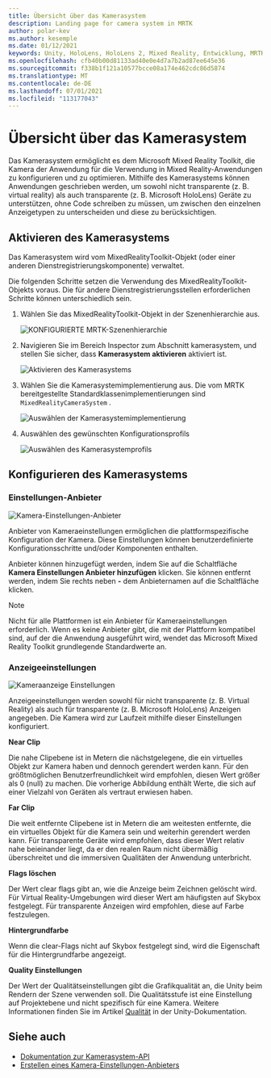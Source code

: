 ```yaml
---
title: Übersicht über das Kamerasystem
description: Landing page for camera system in MRTK
author: polar-kev
ms.author: kesemple
ms.date: 01/12/2021
keywords: Unity, HoloLens, HoloLens 2, Mixed Reality, Entwicklung, MRTK, Kamera,
ms.openlocfilehash: cfb40b00d81133ad40e0e4d7a7b2ad87ee645e36
ms.sourcegitcommit: f338b1f121a10577bcce08a174e462cdc86d5874
ms.translationtype: MT
ms.contentlocale: de-DE
ms.lasthandoff: 07/01/2021
ms.locfileid: "113177043"
---
```

# <a name="camera-system-overview"></a>Übersicht über das Kamerasystem

Das Kamerasystem ermöglicht es dem Microsoft Mixed Reality Toolkit, die Kamera der Anwendung für die Verwendung in Mixed Reality-Anwendungen zu konfigurieren und zu optimieren. Mithilfe des Kamerasystems können Anwendungen geschrieben werden, um sowohl nicht transparente (z. B. virtual reality) als auch transparente (z. B. Microsoft HoloLens) Geräte zu unterstützen, ohne Code schreiben zu müssen, um zwischen den einzelnen Anzeigetypen zu unterscheiden und diese zu berücksichtigen.

## <a name="enabling-the-camera-system"></a>Aktivieren des Kamerasystems

Das Kamerasystem wird vom MixedRealityToolkit-Objekt (oder einer anderen Dienstregistrierungskomponente) verwaltet.

Die folgenden Schritte setzen die Verwendung des MixedRealityToolkit-Objekts voraus. Die für andere Dienstregistrierungsstellen erforderlichen Schritte können unterschiedlich sein.

1. Wählen Sie das MixedRealityToolkit-Objekt in der Szenenhierarchie aus.

    ![KONFIGURIERTE MRTK-Szenenhierarchie](../images/MRTK_ConfiguredHierarchy.png)

2. Navigieren Sie im Bereich Inspector zum Abschnitt kamerasystem, und stellen Sie sicher, dass **Kamerasystem aktivieren** aktiviert ist.

    ![Aktivieren des Kamerasystems](../images/camera-system/EnableCameraSystem.png)

3. Wählen Sie die Kamerasystemimplementierung aus. Die vom MRTK bereitgestellte Standardklassenimplementierungen sind `MixedRealityCameraSystem` .

    ![Auswählen der Kamerasystemimplementierung](../images/camera-system/SelectCameraSystemType.png)

4. Auswählen des gewünschten Konfigurationsprofils

    ![Auswählen des Kamerasystemprofils](../images/camera-system/SelectCameraProfile.png)

## <a name="configuring-the-camera-system"></a>Konfigurieren des Kamerasystems

### <a name="settings-providers"></a>Einstellungen-Anbieter

![Kamera-Einstellungen-Anbieter](../images/camera-system/CameraSettingsProviders.png)

Anbieter von Kameraeinstellungen ermöglichen die plattformspezifische Konfiguration der Kamera. Diese Einstellungen können benutzerdefinierte Konfigurationsschritte und/oder Komponenten enthalten.

Anbieter können hinzugefügt werden, indem Sie auf die Schaltfläche **Kamera Einstellungen Anbieter hinzufügen** klicken. Sie können entfernt werden, indem Sie rechts neben **-** dem Anbieternamen auf die Schaltfläche klicken.

> [!Note]
> Nicht für alle Plattformen ist ein Anbieter für Kameraeinstellungen erforderlich. Wenn es keine Anbieter gibt, die mit der Plattform kompatibel sind, auf der die Anwendung ausgeführt wird, wendet das Microsoft Mixed Reality Toolkit grundlegende Standardwerte an.

### <a name="display-settings"></a>Anzeigeeinstellungen

![Kameraanzeige Einstellungen](../images/camera-system/CameraDisplaySettings.png)

Anzeigeeinstellungen werden sowohl für nicht transparente (z. B. Virtual Reality) als auch für transparente (z. B. Microsoft HoloLens) Anzeigen angegeben. Die Kamera wird zur Laufzeit mithilfe dieser Einstellungen konfiguriert.

**Near Clip**

Die nahe Clipebene ist in Metern die nächstgelegene, die ein virtuelles Objekt zur Kamera haben und dennoch gerendert werden kann. Für den größtmöglichen Benutzerfreundlichkeit wird empfohlen, diesen Wert größer als 0 (null) zu machen. Die vorherige Abbildung enthält Werte, die sich auf einer Vielzahl von Geräten als vertraut erwiesen haben.

**Far Clip**

Die weit entfernte Clipebene ist in Metern die am weitesten entfernte, die ein virtuelles Objekt für die Kamera sein und weiterhin gerendert werden kann. Für transparente Geräte wird empfohlen, dass dieser Wert relativ nahe beieinander liegt, da er den realen Raum nicht übermäßig überschreitet und die immersiven Qualitäten der Anwendung unterbricht.

**Flags löschen**

Der Wert clear flags gibt an, wie die Anzeige beim Zeichnen gelöscht wird. Für Virtual Reality-Umgebungen wird dieser Wert am häufigsten auf Skybox festgelegt. Für transparente Anzeigen wird empfohlen, diese auf Farbe festzulegen.

**Hintergrundfarbe**

Wenn die clear-Flags nicht auf Skybox festgelegt sind, wird die Eigenschaft für die Hintergrundfarbe angezeigt.

**Quality Einstellungen**

Der Wert der Qualitätseinstellungen gibt die Grafikqualität an, die Unity beim Rendern der Szene verwenden soll. Die Qualitätsstufe ist eine Einstellung auf Projektebene und nicht spezifisch für eine Kamera. Weitere Informationen finden Sie im Artikel [Qualität](https://docs.unity3d.com/Manual/class-QualitySettings.html) in der Unity-Dokumentation.

## <a name="see-also"></a>Siehe auch

- [Dokumentation zur Kamerasystem-API](xref:Microsoft.MixedReality.Toolkit.CameraSystem)
- [Erstellen eines Kamera-Einstellungen-Anbieters](create-settings-provider.md)
